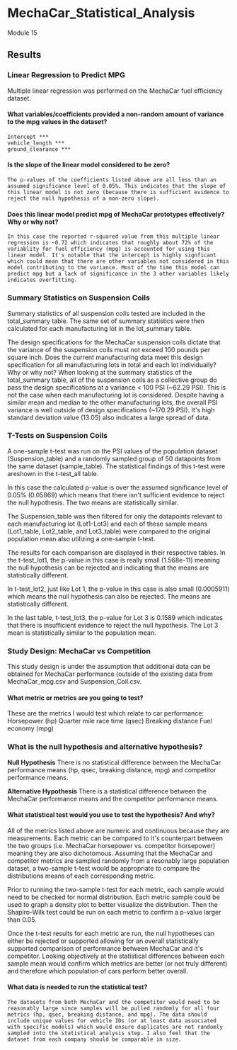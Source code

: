 # MechaCar_Statistical_Analysis
Module 15

## Results
### Linear Regression to Predict MPG
Multiple linear regression was performed on the MechaCar fuel efficiency dataset. 

#### What variables/coefficients provided a non-random amount of variance to the mpg values in the dataset?
    Intercept ***
    vehicle_length ***
    ground_clearance ***
#### Is the slope of the linear model considered to be zero?
    The p-values of the coefficients listed above are all less than an assumed significance level of 0.05%. This indicates that the slope of this linear model is not zero (because there is sufficient evidence to reject the null hypothesis of a non-zero slope).

#### Does this linear model predict mpg of MechaCar prototypes effectively? Why or why not?
    In this case the reported r-squared value from this multiple linear regression is ~0.72 which indicates that roughly about 72% of the variablity for fuel efficiency (mpg) is accounted for using this linear model. It's notable that the intercept is highly signficant which could mean that there are other variables not considered in this model contributing to the variance. Most of the time this model can predict mpg but a lack of significance in the 3 other variables likely indicates overfitting.

### Summary Statistics on Suspension Coils
Summary statistics of all suspension coils tested are included in the total_summary table. The same set of summary statistics were then calculated for each manufacturing lot in the lot_summary table. 

The design specifications for the MechaCar suspension coils dictate that the variance of the suspension coils must not exceed 100 pounds per square inch. Does the current manufacturing data meet this design specification for all manufacturing lots in total and each lot individually? Why or why not?
    When looking at the summary statistics of the total_summary table, all of the suspension coils as a collective group do pass the design specifications at a variance < 100 PSI (~62.29 PSI). This is not the case when each manufacturing lot is considered. Despite having a similar mean and median to the other manufacturing lots, the overall PSI variance is well outside of design specifications (~170.29 PSI). It's high standard deviation value (13.05) also indicates a large spread of data.

### T-Tests on Suspension Coils
A one-sample t-test was run on the PSI values of the population dataset (Suspension_table) and a randomly sampled group of 50 datapoints from the same dataset (sample_table). The statistical findings of this t-test were areshown in the t-test_all table.

In this case the calculated p-value is over the assumed significance level of 0.05% (0.05869) which means that there isn't sufficient evidence to reject the null hypothesis. The two means are statistically similar.

The Suspension_table was then filtered for only the datapoints relevant to each manufacturing lot (Lot1-Lot3) and each of these sample means (Lot1_table, Lot2_table, and Lot3_table) were compared to the original population mean also utilizing a one-sample t-test. 

The results for each comparison are displayed in their respective tables.  In the t-test_lot1, the p-value in this case is really small (1.568e-11) meaning the null hypothesis can be rejected and indicating that the means are statistically different.

In t-test_lot2, just like Lot 1, the p-value in this case is also small (0.0005911) which means the null hypothesis can also be rejected. The means are statistically different.

In the last table, t-test_lot3, the p-value for Lot 3 is 0.1589 which indicates that there is insufficient evidence to reject the null hypothesis. The Lot 3 mean is statistically similar to the population mean.

### Study Design: MechaCar vs Competition
This study design is under the assumption that additional data can be obtained for MechaCar performance (outside of the existing data from MechaCar_mpg.csv and Suspension_Coil.csv.

#### What metric or metrics are you going to test?
These are the metrics I would test which relate to car performance:
    Horsepower (hp)
    Quarter mile race time (qsec)
    Breaking distance
    Fuel economy (mpg)

### What is the null hypothesis and alternative hypothesis?
**Null Hypothesis**
     There is no statistical difference between the    MechaCar performance means (hp, qsec, breaking distance, mpg) and competitor performance means.

**Alternative Hypothesis**
     There is a statistical difference between the MechaCar performance means and the competitor performance means.

#### What statistical test would you use to test the hypothesis? And why?
All of the metrics listed above are numeric and continuous because they are measurements. Each metric can be compared to it's counterpart between the two groups (i.e. MechaCar horsepower vs. competitor horsepower) meaning they are also dichotomous. Assuming that the MechaCar and competitor metrics are sampled randomly from a resonably large population dataset, a two-sample t-test would be appropriate to compare the distributions means of each corresponding metric.

Prior to running the two-sample t-test for each metric, each sample would need to be checked for normal distribution. Each metric sample could be used to graph a density plot to better visualize the distribution. Then the Shapiro-Wilk test could be run on each metric to confirm a p-value larger than 0.05.

Once the t-test results for each metric are run, the null hypotheses can either be rejected or supported allowing for an overall statistically supported comparison of performance between MechaCar and it's competitor. Looking objectively at the statistical differences between each sample mean would confirm which metrics are better (or not truly different) and therefore which population of cars perform better overall.

#### What data is needed to run the statistical test?
    The datasets from both MechaCar and the competitor would need to be reasonably large since samples will be pulled randomly for all four metrics (hp, qsec, breaking distance, and mpg). The data should include unique values for vehicle IDs (or at least data associated with specific models) which would ensure duplicates are not randomly sampled into the statistical analysis step. I also feel that the dataset from each company should be comparable in size.